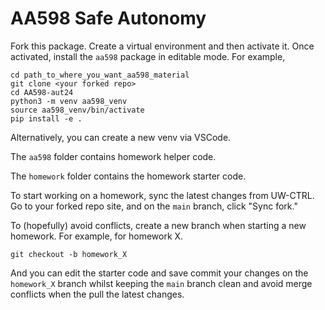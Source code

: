 # AA598 Safe Autonomy

Fork this package.
Create a virtual environment and then activate it. Once activated, install the `aa598` package in editable mode. For example,
```
cd path_to_where_you_want_aa598_material
git clone <your forked repo>
cd AA598-aut24
python3 -m venv aa598_venv
source aa598_venv/bin/activate
pip install -e .
```
Alternatively, you can create a new venv via VSCode.

The `aa598` folder contains homework helper code.

The `homework` folder contains the homework starter code.

To start working on a homework, sync the latest changes from UW-CTRL. Go to your forked repo site, and on the `main` branch, click "Sync fork." 

To (hopefully) avoid conflicts, create a new branch when starting a new homework. For example, for homework X.
```
git checkout -b homework_X
```
And you can edit the starter code and save commit your changes on the `homework_X` branch whilst keeping the `main` branch clean and avoid merge conflicts when the pull the latest changes.